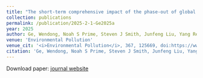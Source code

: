 ```yaml
---
title: "The short-term comprehensive impact of the phase-out of global coal combustion on air pollution and climate change"
collection: publications
permalink: /publication/2025-2-1-Ge2025a
year: 2025
author: Ge, Wendong, Noah S Prime, Steven J Smith, Junfeng Liu, Yang Ren, Yuhan Zhou, Huihuang Wu, Xian Wang and Gang Chen
venue: 'Environmental Pollution'
venue_cit: '<i>Environmental Pollution</i>, 367, 125669, doi:https://www.nature.com/articles/s43017-024-00624-z.'
citation: 'Ge, Wendong, Noah S Prime, Steven J Smith, Junfeng Liu, Yang Ren, Yuhan Zhou, Huihuang Wu, Xian Wang and Gang Chen, 2025: The short-term comprehensive impact of the phase-out of global coal combustion on air pollution and climate change, <i>Environmental Pollution</i>, 367, 125669, doi:https://www.nature.com/articles/s43017-024-00624-z.'
---
```

Download paper: [journal website](https://www.nature.com/articles/s43017-024-00624-z)
